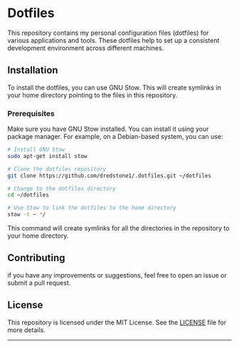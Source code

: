 # Dotfiles
This repository contains my personal configuration files (dotfiles) for various applications and tools. These dotfiles help to set up a consistent development environment across different machines.

## Installation

To install the dotfiles, you can use GNU Stow. This will create symlinks in your home directory pointing to the files in this repository.

### Prerequisites

Make sure you have GNU Stow installed. You can install it using your package manager. For example, on a Debian-based system, you can use:

```sh
# Install GNU Stow
sudo apt-get install stow

# Clone the dotfiles repository
git clone https://github.com/dredstone1/.dotfiles.git ~/dotfiles

# Change to the dotfiles directory
cd ~/dotfiles

# Use Stow to link the dotfiles to the home directory
stow -t ~ */
```

This command will create symlinks for all the directories in the repository to your home directory.

## Contributing

if you have any improvements or suggestions, feel free to open an issue or submit a pull request.

## License

This repository is licensed under the MIT License. See the [LICENSE](LICENSE) file for more details.

---
